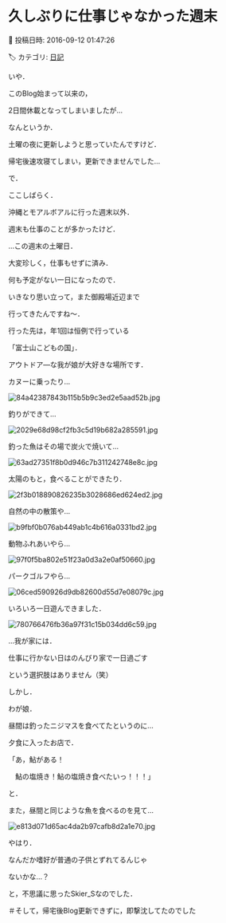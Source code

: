 # 久しぶりに仕事じゃなかった週末

📅 投稿日時: 2016-09-12 01:47:26

🏷️ カテゴリ: [日記](cc4b5682fb7b8b144980957a978653fb0.md)

いや．


このBlog始まって以来の，


2日間休載となってしまいましたが…


なんというか．


土曜の夜に更新しようと思っていたんですけど．


帰宅後速攻寝てしまい，更新できませんでした…





で．


ここしばらく．


沖縄とモアルボアルに行った週末以外．


週末も仕事のことが多かったけど．





…この週末の土曜日．


大変珍しく，仕事もせずに済み．


何も予定がない一日になったので．


いきなり思い立って，また御殿場近辺まで


行ってきたんですね～．





行った先は，年1回は恒例で行っている


「富士山こどもの国」．


アウトドア―な我が娘が大好きな場所です．





カヌーに乗ったり…




![84a42387843b115b5b9c3ed2e5aad52b.jpg](images/84a42387843b115b5b9c3ed2e5aad52b.jpg)




釣りができて…




![2029e68d98cf2fb3c5d19b682a285591.jpg](images/2029e68d98cf2fb3c5d19b682a285591.jpg)




釣った魚はその場で炭火で焼いて…




![63ad27351f8b0d946c7b311242748e8c.jpg](images/63ad27351f8b0d946c7b311242748e8c.jpg)




太陽のもと，食べることができたり．




![2f3b018890826235b3028686ed624ed2.jpg](images/2f3b018890826235b3028686ed624ed2.jpg)







自然の中の散策や…




![b9fbf0b076ab449ab1c4b616a0331bd2.jpg](images/b9fbf0b076ab449ab1c4b616a0331bd2.jpg)




動物ふれあいやら…




![97f0f5ba802e51f23a0d3a2e0af50660.jpg](images/97f0f5ba802e51f23a0d3a2e0af50660.jpg)




パークゴルフやら…




![06ced590926d9db82600d55d7e08079c.jpg](images/06ced590926d9db82600d55d7e08079c.jpg)




いろいろ一日遊んできました．




![780766476fb36a97f31c15b034dd6c59.jpg](images/780766476fb36a97f31c15b034dd6c59.jpg)




…我が家には．


仕事に行かない日はのんびり家で一日過ごす


という選択肢はありません（笑）





しかし．


わが娘．


昼間は釣ったニジマスを食べてたというのに…


夕食に入ったお店で．


「あ，鮎がある！


　鮎の塩焼き！鮎の塩焼き食べたいっ！！！」


と．


また，昼間と同じような魚を食べるのを見て…




![e813d071d65ac4da2b97cafb8d2a1e70.jpg](images/e813d071d65ac4da2b97cafb8d2a1e70.jpg)




やはり．


なんだか嗜好が普通の子供とずれてるんじゃ


ないかな…？





と，不思議に思ったSkier_Sなのでした．





＃そして，帰宅後Blog更新できずに，即撃沈してたのでした

